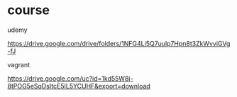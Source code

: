 # course

udemy

https://drive.google.com/drive/folders/1NFG4Li5Q7uulp7Hpn8t3ZkWvviGVg-fJ

vagrant

https://drive.google.com/uc?id=1kd55W8j-8tPOG5eSqDsItcE5IL5YCUHF&export=download
